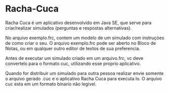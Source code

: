 # Racha-Cuca
<p>
Racha Cuca é um aplicativo desenvolvido em Java SE, que serve para criar/realizar simulados (perguntas e respostas alternativas).
 </p>
 <p>
 No arquivo exemplo.frc, contem um modelo de um simulado com instruções de como criar o seu.
 O arquivo exemplo.frc pode ser aberto no Bloco de Notas, ou em qualquer outro editor de textos de sua preferencia.
 </p>
 <p>
 Antes de executar um simulado criado em um arquivo.frc, vc deve convertelo para o formato cuc, utilizando esse proprio aplicativo.
 </p>
 <p>
 Quando for distribuir um simulado para outra pessoa realizar envie somente o arquivo gerado .cuc e o aplicativo Racha Cuca para executa lo.
 O arquivo cuc esta em um formato binario não legivel.
 </p>
 
 